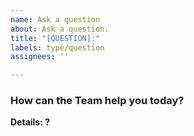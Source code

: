 ```yaml
---
name: Ask a question
about: Ask a question.
title: "[QUESTION]:"
labels: type/question
assignees: ''

---
```

### How can the Team help you today?

**Details: ?**
